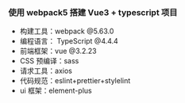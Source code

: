 ### 使用 webpack5 搭建 Vue3 + typescript 项目

- 构建工具：webpack @5.63.0
- 编程语言： TypeScript @4.4.4
- 前端框架：vue @3.2.23
- CSS 预编译：sass
- 请求工具：axios
- 代码规范：eslint+prettier+stylelint
- ui 框架：element-plus
